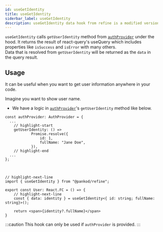 ```yaml
---
id: useGetIdentity
title: useGetIdentity
siderbar_label: useGetIdentity
description: useGetIdentity data hook from refine is a modified version of react-query's useQuery for retrieving user data
---
```


`useGetIdentity` calls `getUserIdentity` method from [`authProvider`](/docs/guides-and-concepts/providers/auth-provider) under the hood. It returns the result of react-query's useQuery which includes properties like `isSuccess` and `isError` with many others.  
Data that is resolved from `getUserIdentity` will be returned as the `data` in the query result.

## Usage

It can be useful when you want to get user information anywhere in your code.


Imagine you want to show user name.

- We have a logic in [`authProvider`](/docs/guides-and-concepts/providers/auth-provider)'s `getUserIdentity` method like below.

```tsx
const authProvider: AuthProvider = {
  ...
    // highlight-start
    getUserIdentity: () =>
            Promise.resolve({
                id: 1,
                fullName: "Jane Doe",
            }),
    // highlight-end
  ...
};
```
<br/>


```tsx
// highlight-next-line
import { useGetIdentity } from "@pankod/refine";

export const User: React.FC = () => {
    // highlight-next-line
    const { data: identity } = useGetIdentity<{ id: string; fullName: string}>();

    return <span>{identity?.fullName}</span>
}
```

:::caution
This hook can only be used if `authProvider` is provided.
:::

